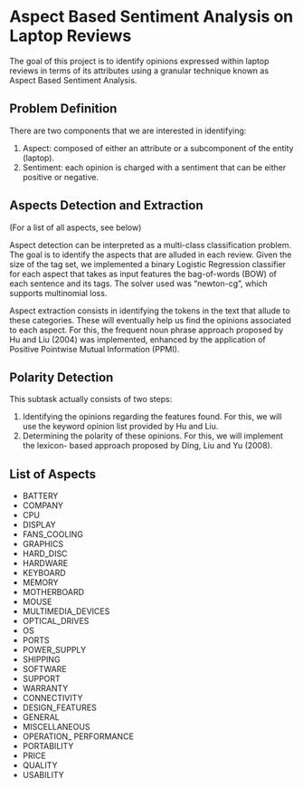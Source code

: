 # Aspect Based Sentiment Analysis on Laptop Reviews
The goal of this project is to identify opinions expressed within laptop reviews in terms of its attributes using a granular technique known as Aspect Based Sentiment Analysis. 

## Problem Definition
There are two components that we are interested in identifying:
1. Aspect: composed of either an attribute or a subcomponent of the entity (laptop).
2. Sentiment: each opinion is charged with a sentiment that can be either positive or negative.

## Aspects Detection and Extraction
(For a list of all aspects, see below)


Aspect detection can be interpreted as a multi-class classification problem. The goal is to identify the aspects that are alluded in each review. Given the size of the tag set, we implemented a binary Logistic Regression classifier for each aspect that takes as input features the bag-of-words (BOW) of each sentence and its tags. The solver used was “newton-cg”, which supports multinomial loss.


Aspect extraction consists in identifying the tokens in the text that allude to these categories. These will eventually help us find the opinions associated to each aspect. For this, the frequent noun phrase approach proposed by Hu and Liu (2004) was implemented, enhanced by the application of Positive Pointwise Mutual Information (PPMI).

## Polarity Detection
This subtask actually consists of two steps: 
1. Identifying the opinions regarding the features found. For this, we will use the keyword opinion list provided by Hu and Liu.
2. Determining the polarity of these opinions. For this, we will implement the lexicon- based approach proposed by Ding, Liu and Yu (2008). 

## List of Aspects
- BATTERY
- COMPANY
- CPU
- DISPLAY
- FANS_COOLING
- GRAPHICS
- HARD_DISC
- HARDWARE
- KEYBOARD
- MEMORY
- MOTHERBOARD
- MOUSE
- MULTIMEDIA_DEVICES
- OPTICAL_DRIVES 
- OS
- PORTS 
- POWER_SUPPLY 
- SHIPPING
- SOFTWARE 
- SUPPORT
- WARRANTY
- CONNECTIVITY
- DESIGN_FEATURES
- GENERAL
- MISCELLANEOUS
- OPERATION_ PERFORMANCE
- PORTABILITY 
- PRICE 
- QUALITY 
- USABILITY
